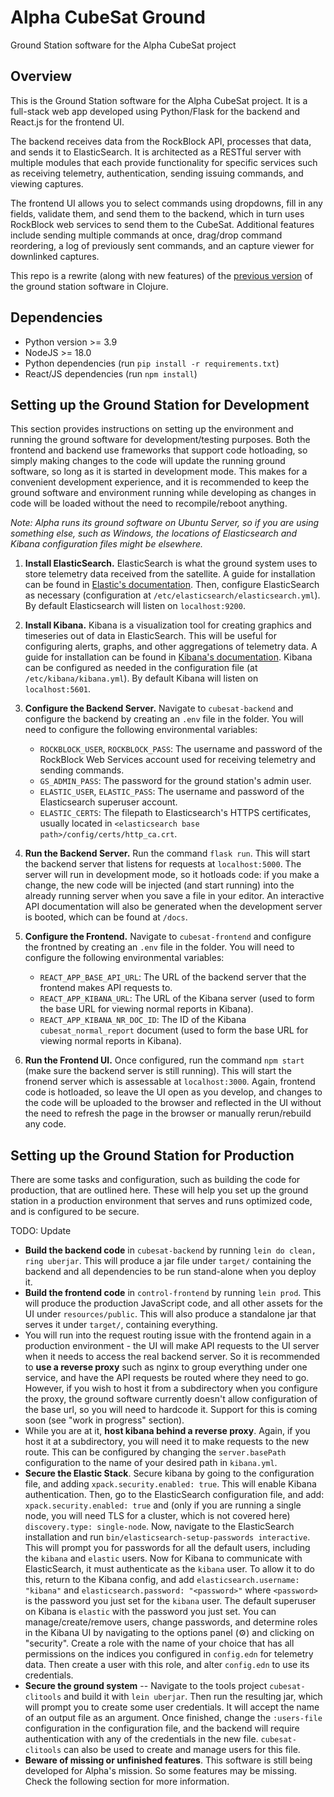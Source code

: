 # Alpha CubeSat Ground
Ground Station software for the Alpha CubeSat project

## Overview
This is the Ground Station software for the Alpha CubeSat project. It is a full-stack web app
developed using Python/Flask for the backend and React.js for the frontend UI.

The backend receives data from the RockBlock API, processes that data, and sends it to ElasticSearch. 
It is architected as a RESTful server with multiple modules that each provide functionality for specific services 
such as receiving telemetry, authentication, sending issuing commands, and viewing captures. 

The frontend UI allows you to select commands using dropdowns, fill in any fields, validate them, 
and send them to the backend, which in turn uses RockBlock web services to send them to the CubeSat. 
Additional features include sending multiple commands at once, drag/drop command reordering, 
a log of previously sent commands, and an capture viewer for downlinked captures.

This repo is a rewrite (along with new features) of the [previous version](https://github.com/Alpha-CubeSat/Alpha-Cubesat-Ground-Clojure) 
of the ground station software in Clojure.

## Dependencies
- Python version >= 3.9
- NodeJS >= 18.0
- Python dependencies (run `pip install -r requirements.txt`)
- React/JS dependencies (run `npm install`)

## Setting up the Ground Station for Development
This section provides instructions on setting up the environment and running the ground software for development/testing purposes.
Both the frontend and backend use frameworks that support code hotloading, so simply making changes to the code will update
the running ground software, so long as it is started in development mode. This makes for a convenient development experience, 
and it is recommended to keep the ground software and environment running while developing as changes in code will be loaded 
without the need to recompile/reboot anything.

*Note: Alpha runs its ground software on Ubuntu Server, so if you are using something else, such as Windows, the locations of Elasticsearch and Kibana configuration files might be elsewhere.*

1. **Install ElasticSearch.**
ElasticSearch is what the ground system uses to store telemetry data received from the satellite. 
A guide for installation can be found in [Elastic's documentation](https://www.elastic.co/guide/en/elasticsearch/reference/current/install-elasticsearch.html). 
Then, configure ElasticSearch as necessary (configuration at `/etc/elasticsearch/elasticsearch.yml`). 
By default Elasticsearch will listen on `localhost:9200`.


2. **Install Kibana.**
Kibana is a visualization tool for creating graphics and timeseries out of data in ElasticSearch. 
This will be useful for configuring alerts, graphs, and other aggregations of telemetry data.
A guide for installation can be found in [Kibana's documentation](https://www.elastic.co/guide/en/kibana/current/install.html). 
Kibana can be configured as needed in the configuration file (at `/etc/kibana/kibana.yml`). 
By default Kibana will listen on `localhost:5601`.  


3. **Configure the Backend Server.**
Navigate to `cubesat-backend` and configure the backend by creating an `.env` file in the folder. You will need to configure the following environmental variables:
    - `ROCKBLOCK_USER`, `ROCKBLOCK_PASS`: The username and password of the RockBlock Web Services account used for receiving telemetry and sending commands.
    - `GS_ADMIN_PASS`: The password for the ground station's admin user.
    - `ELASTIC_USER`, `ELASTIC_PASS`: The username and password of the Elasticsearch superuser account.
    - `ELASTIC_CERTS`: The filepath to Elasticsearch's HTTPS certificates, usually located in `<elasticsearch base path>/config/certs/http_ca.crt`.

4. **Run the Backend Server.**
Run the command `flask run`. This will start the backend server that listens for requests at `localhost:5000`.
The server will run in development mode, so it hotloads code: if you make a change,
the new code will be injected (and start running) into the already running server when you save a file in your editor.
An interactive API documentation will also be generated when the development server is booted, which can be found at `/docs`.  


5. **Configure the Frontend.**
Navigate to `cubesat-frontend` and configure the frontned by creating an `.env` file in the folder. You will need to configure the following environmental variables:
    - `REACT_APP_BASE_API_URL`: The URL of the backend server that the frontend makes API requests to.
    - `REACT_APP_KIBANA_URL`: The URL of the Kibana server (used to form the base URL for viewing normal reports in Kibana).
    - `REACT_APP_KIBANA_NR_DOC_ID`: The ID of the Kibana `cubesat_normal_report` document (used to form the base URL for viewing normal reports in Kibana).

7. **Run the Frontend UI.**
Once configured, run the command `npm start` (make sure the backend server is still running).
This will start the fronend server which is assessable at `localhost:3000`.
Again, frontend code is hotloaded, so leave the UI open as you develop, and changes to the code will be uploaded to the browser and 
reflected in the UI without the need to refresh the page in the browser or manually rerun/rebuild any code.

## Setting up the Ground Station for Production
There are some tasks and configuration, such as building the code for production, that are outlined here. These will help you set up the ground station in a production environment that serves and runs optimized code, and is configured to be secure.

TODO: Update

- **Build the backend code** in `cubesat-backend` by running `lein do clean, ring uberjar`. This will produce a jar file under `target/` containing the backend and all dependencies to be run stand-alone when you deploy it.
- **Build the frontend code** in `control-frontend` by running `lein prod`. This will produce the production JavaScript code, and all other assets for the UI under `resources/public`. This will also produce a standalone jar that serves it under `target/`, containing everything.
- You will run into the request routing issue with the frontend again in a production environment - the UI will make API requests to the UI server when it needs to access the real backend server. So it is recommended to **use a reverse proxy** such as nginx to group everything under one service, and have the API requests be routed where they need to go. However, if you wish to host it from a subdirectory when you configure the proxy, the ground software currently doesn't allow configuration of the base url, so you will need to hardcode it. Support for this is coming soon (see "work in progress" section).
- While you are at it, **host kibana behind a reverse proxy**. Again, if you host it at a subdirectory, you will need it to make requests to the new route. This can be configured by changing the `server.basePath` configuration to the name of your desired path in `kibana.yml`.
- **Secure the Elastic Stack**. Secure kibana by going to the configuration file, and adding `xpack.security.enabled: true`. This will enable Kibana authentication. Then, go to the ElasticSearch configuration file, and add: `xpack.security.enabled: true` and (only if you are running a single node, you will need TLS for a cluster, which is not covered here) `discovery.type: single-node`. Now, navigate to the ElasticSearch installation and run `bin/elasticsearch-setup-passwords interactive`. This will prompt you for passwords for all the default users, including the `kibana` and `elastic` users. Now for Kibana to communicate with ElasticSearch, it must authenticate as the `kibana` user. To allow it to do this, return to the Kibana config, and add `elasticsearch.username: "kibana"` and `elasticsearch.password: "<password>"` where `<password>` is the password you just set for the `kibana` user.
The default superuser on Kibana is `elastic` with the password you just set. You can manage/create/remove users, change passwords, and determine roles in the Kibana UI by navigating to the options panel (⚙) and clicking on "security". Create a role with the name of your choice that has all permissions on the indices you configured in `config.edn` for telemetry data. Then create a user with this role, and alter `config.edn` to use its credentials. 
- **Secure the ground system** -- Navigate to the tools project `cubesat-clitools` and build it with `lein uberjar`. Then run the resulting jar, which will prompt you to create some user credentials. It will accept the name of an output file as an argument. Once finished, change the `:users-file` configuration in the configuration file, and the backend will require authentication with any of the credentials in the new file. `cubesat-clitools` can also be used to create and manage users for this file.
- **Beware of missing or unfinished features**. This software is still being developed for Alpha's mission. So some features may be missing. Check the following section for more information.
